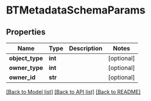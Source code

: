 # BTMetadataSchemaParams

## Properties
Name | Type | Description | Notes
------------ | ------------- | ------------- | -------------
**object_type** | **int** |  | [optional] 
**owner_type** | **int** |  | [optional] 
**owner_id** | **str** |  | [optional] 

[[Back to Model list]](../README.md#documentation-for-models) [[Back to API list]](../README.md#documentation-for-api-endpoints) [[Back to README]](../README.md)


